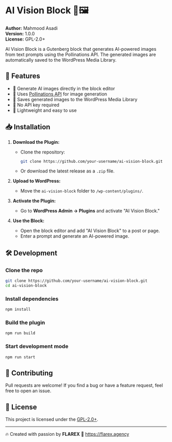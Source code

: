 # AI Vision Block 🎨🖼️  

**Author:** Mahmood Asadi  
**Version:** 1.0.0  
**License:** GPL-2.0+  

AI Vision Block is a Gutenberg block that generates AI-powered images from text prompts using the Pollinations API. The generated images are automatically saved to the WordPress Media Library.  

## 🚀 Features  
- 🔹 Generate AI images directly in the block editor  
- 🔹 Uses [Pollinations API](https://pollinations.ai/) for image generation  
- 🔹 Saves generated images to the WordPress Media Library  
- 🔹 No API key required  
- 🔹 Lightweight and easy to use  

## 📥 Installation  

1. **Download the Plugin:**  
   - Clone the repository:  
     ```sh
     git clone https://github.com/your-username/ai-vision-block.git
     ```
   - Or download the latest release as a `.zip` file.  

2. **Upload to WordPress:**  
   - Move the `ai-vision-block` folder to `/wp-content/plugins/`.  

3. **Activate the Plugin:**  
   - Go to **WordPress Admin → Plugins** and activate "AI Vision Block."  

4. **Use the Block:**  
   - Open the block editor and add "AI Vision Block" to a post or page.  
   - Enter a prompt and generate an AI-powered image.  

## 🛠️ Development  

### Clone the repo  
```sh
git clone https://github.com/your-username/ai-vision-block.git
cd ai-vision-block
```

### Install dependencies  
```sh
npm install
```

### Build the plugin  
```sh
npm run build
```

### Start development mode  
```sh
npm run start
```

## 🤝 Contributing  

Pull requests are welcome! If you find a bug or have a feature request, feel free to open an issue.  

## 📜 License  

This project is licensed under the [GPL-2.0+](https://www.gnu.org/licenses/gpl-2.0.html).  

---

🔥 Created with passion by **FLAREX** 🚀  https://flarex.agency
